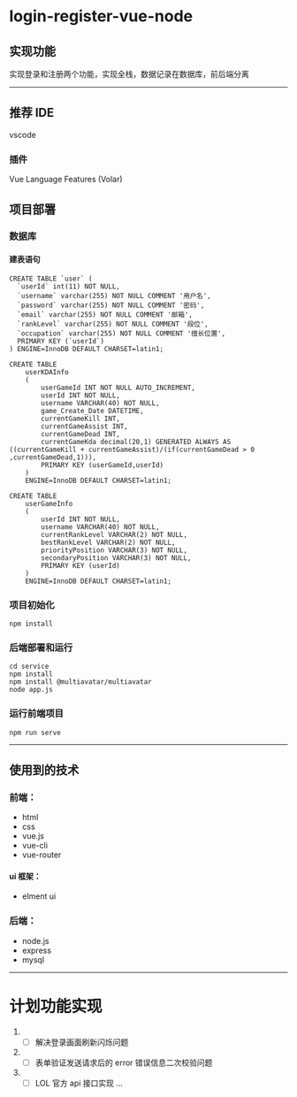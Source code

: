 # login-register-vue-node

## 实现功能

实现登录和注册两个功能，实现全栈，数据记录在数据库，前后端分离

---

## 推荐 IDE

vscode

### 插件

Vue Language Features (Volar)

## 项目部署

### 数据库

#### 建表语句

```
CREATE TABLE `user` (
  `userId` int(11) NOT NULL,
  `username` varchar(255) NOT NULL COMMENT '用户名',
  `password` varchar(255) NOT NULL COMMENT '密码',
  `email` varchar(255) NOT NULL COMMENT '邮箱',
  `rankLevel` varchar(255) NOT NULL COMMENT '段位',
  `occupation` varchar(255) NOT NULL COMMENT '擅长位置',
  PRIMARY KEY (`userId`)
) ENGINE=InnoDB DEFAULT CHARSET=latin1;
```

```
CREATE TABLE
    userKDAInfo
    (
        userGameId INT NOT NULL AUTO_INCREMENT,
        userId INT NOT NULL,
        username VARCHAR(40) NOT NULL,
        game_Create_Date DATETIME,
        currentGameKill INT,
        currentGameAssist INT,
        currentGameDead INT,
        currentGameKda decimal(20,1) GENERATED ALWAYS AS ((currentGameKill + currentGameAssist)/(if(currentGameDead > 0 ,currentGameDead,1))),
        PRIMARY KEY (userGameId,userId)
    )
    ENGINE=InnoDB DEFAULT CHARSET=latin1;
```

```
CREATE TABLE
    userGameInfo
    (
        userId INT NOT NULL,
        username VARCHAR(40) NOT NULL,
        currentRankLevel VARCHAR(2) NOT NULL,
        bestRankLevel VARCHAR(2) NOT NULL,
        priorityPosition VARCHAR(3) NOT NULL,
        secondaryPosition VARCHAR(3) NOT NULL,
        PRIMARY KEY (userId)
    )
    ENGINE=InnoDB DEFAULT CHARSET=latin1;
```

### 项目初始化

```
npm install
```

### 后端部署和运行

```
cd service
npm install
npm install @multiavatar/multiavatar
node app.js
```

### 运行前端项目

```
npm run serve
```

---

## 使用到的技术

### 前端：

- html
- css
- vue.js
- vue-cli
- vue-router

#### ui 框架：

- elment ui

### 后端：

- node.js
- express
- mysql

---

# 计划功能实现

1.  - [ ] 解决登录画面刷新闪烁问题
2.  - [ ] 表单验证发送请求后的 error 错误信息二次校验问题
3.  - [ ] LOL 官方 api 接口实现
          ...

